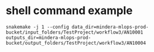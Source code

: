 # shell command example
```console
snakemake -j 1 --config data_dir=mindera-mlops-prod-bucket/input_folders/TestProject/workflow3/AN10001 outputs_dir=mindera-mlops-prod-bucket/output_folders/TestProject/workflow3/AN10004
```

